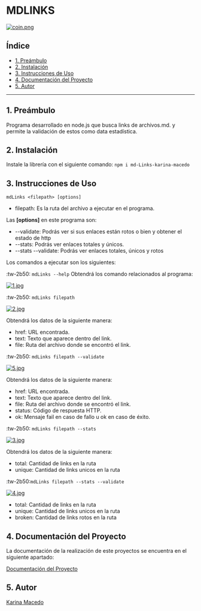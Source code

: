 # MDLINKS
[![coin.png](https://i.postimg.cc/V6QCqBZr/coin.png)](https://postimg.cc/06njxmsP)
## Índice

* [1. Preámbulo](#1-preámbulo)
* [2. Instalación](#2-instalación)
* [3. Instrucciones de Uso](#3-instrucciones-de-uso)
* [4. Documentación del Proyecto](#4-documentación-del-proyecto)
* [5. Autor](#5-autor)

***
## 1. Preámbulo
Programa desarrollado en node.js que busca links de archivos.md. y permite la validación de estos como data estadística.

## 2. Instalación
Instale la librería con el siguiente comando:
`npm i md-Links-karina-macedo`
## 3. Instrucciones de Uso
`mdLinks <filepath> [options]`
- filepath: Es la ruta del archivo a ejecutar en el programa.

Las **[options]** en este programa son:
- --validate: Podrás ver si sus enlaces están rotos o bien y obtener el estado de http
- --stats: Podrás ver enlaces totales y únicos.
- --stats --validate: Podrás ver enlaces totales, únicos y rotos

Los comandos a ejecutar son los siguientes:

:tw-2b50: `mdLinks --help`
Obtendrá los comando relacionados al programa:

[![1.jpg](https://i.postimg.cc/rFvwbFcx/1.jpg)](https://postimg.cc/GHxRTR4m)

:tw-2b50: `mdLinks filepath`

[![2.jpg](https://i.postimg.cc/28CsSswM/2.jpg)](https://postimg.cc/jCkg8kB4)

Obtendrá los datos de la siguiente manera:
- href: URL encontrada.
- text: Texto que aparece dentro del link.
- file: Ruta del archivo donde se encontró el link.

:tw-2b50: `mdLinks filepath --validate`

[![5.jpg](https://i.postimg.cc/xdL5HCjR/5.jpg)](https://postimg.cc/8FPLgT6J)

Obtendrá los datos de la siguiente manera:
- href: URL encontrada.
- text: Texto que aparece dentro del link.
- file: Ruta del archivo donde se encontró el link.
- status: Código de respuesta HTTP.
- ok: Mensaje fail en caso de fallo u ok en caso de éxito.

:tw-2b50: `mdLinks filepath --stats`

[![3.jpg](https://i.postimg.cc/NjmjwqfV/3.jpg)](https://postimg.cc/rDykSH4C)

Obtendrá los datos de la siguiente manera:
- total: Cantidad de links en la ruta
- unique: Cantidad de links unicos en la ruta

:tw-2b50:`mdLinks filepath --stats --validate`

[![4.jpg](https://i.postimg.cc/Gpj3HFDx/4.jpg)](https://postimg.cc/Y4hBPmbv)

- total: Cantidad de links en la ruta
- unique: Cantidad de links unicos en la ruta
- broken: Cantidad de links rotos en la ruta

## 4. Documentación del Proyecto
La documentación de la realización de este proyectos se encuentra en el siguiente apartado:

[Documentación del Proyecto](documentacion\README.md)
## 5. Autor
[Karina Macedo](https://github.com/KarinaMacedo13)
